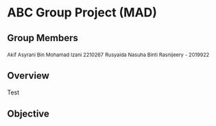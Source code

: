 # ABC Group Project (MAD)

## Group Members
<small>Akif Asyrani Bin Mohamad Izani 2210267</small>
<small>Rusyaida Nasuha Binti Rasnijeery - 2019922 </small>


## Overview
Test

## Objective
